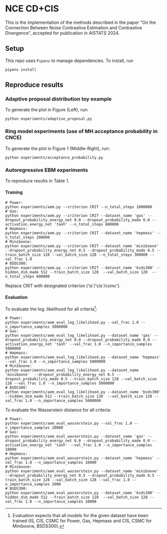 # NCE CD+CIS

This is the implementation of the methods described in the paper "On the Connection Between Noise Contrastive Estimation and Contrastive Divergence",
accepted for publication in AISTATS 2024.

## Setup

This repo uses `Pipenv` to manage dependencies.
To install, run

```
pipenv install
```

## Reproduce results

### Adaptive proposal distribution toy example

To generate the plot in Figure (Left), run:

```
python experiments/adaptive_proposal.py
```

### Ring model experiments (use of MH acceptance probability in CNCE) 

To generate the plot in Figure 1 (Middle-Right), run:

```
python experiments/acceptance_probability.py
```

### Autoregressive EBM experiments 

To reproduce results in Table 1. 

#### Training

```
# Power:
python experiments/aem.py --criterion CRIT --n_total_steps 1000000 
# Gas:
python experiments/aem.py --criterion CRIT --dataset_name 'gas' --dropout_probability_energy_net 0.0 --dropout_probability_made 0.0 --activation_energy_net 'tanh' --n_total_steps 600000 
# Hepmass:
python experiments/aem.py --criterion CRIT --dataset_name 'hepmass' --n_total_steps 200000
# Miniboone: 
python experiments/aem.py --criterion CRIT --dataset_name 'miniboone'  --dropout_probability_energy_net 0.5 --dropout_probability_made 0.5 --train_batch_size 128 --val_batch_size 128 --n_total_steps 300000 --val_frac 1.0
# BSDS300:
python experiments/aem.py --criterion CRIT --dataset_name 'bsds300' --hidden_dim_made 512 --train_batch_size 128  --val_batch_size 128  --n_total_steps 600000 
```

Replace CRIT with designated criterion ('is'/'cis'/csmc').

#### Evaluation

To evaluate the log. likelihood for all criteria[^1]:


```
# Power:
python experiments/aem_eval_log_likelihood.py --val_frac 1.0 --n_importance_samples 5000000
# Gas:
python experiments/aem_eval_log_likelihood.py --dataset_name 'gas' --dropout_probability_energy_net 0.0 --dropout_probability_made 0.0 --activation_energy_net 'tanh' --val_frac 1.0 --n_importance_samples 5000000
# Hepmass:
python experiments/aem_eval_log_likelihood.py --dataset_name 'hepmass' --val_frac 1.0 --n_importance_samples 5000000
# Miniboone:
python experiments/aem_eval_log_likelihood.py --dataset_name 'miniboone'  --dropout_probability_energy_net 0.5 --dropout_probability_made 0.5 --train_batch_size 128 --val_batch_size 128 --val_frac 1.0 --n_importance_samples 5000000
# BSDS300:
python experiments/aem_eval_log_likelihood.py --dataset_name 'bsds300' --hidden_dim_made 512 --train_batch_size 128  --val_batch_size 128 --val_frac 1.0 --n_importance_samples 5000000
```


To evaluate the Wasserstein distance for all criteria:



```
# Power:
python experiments/aem_eval_wasserstein.py --val_frac 1.0 --n_importance_samples 10000
# Gas:
python experiments/aem_eval_wasserstein.py --dataset_name 'gas' --dropout_probability_energy_net 0.0 --dropout_probability_made 0.0 --activation_energy_net 'tanh' --val_frac 1.0 --n_importance_samples 10000
# Hepmass:
python experiments/aem_eval_wasserstein.py --dataset_name 'hepmass' --val_frac 1.0 --n_importance_samples 10000
# Miniboone:
python experiments/aem_eval_wasserstein.py --dataset_name 'miniboone'  --dropout_probability_energy_net 0.5 --dropout_probability_made 0.5 --train_batch_size 128 --val_batch_size 128 --val_frac 1.0 --n_importance_samples 2000
# BSDS300:
python experiments/aem_eval_wasserstein.py --dataset_name 'bsds300' --hidden_dim_made 512 --train_batch_size 128  --val_batch_size 128 --val_frac 1.0 --n_importance_samples 10000
```


[^1]: Evaluation expects that all models for the given dataset have been trained (IS, CIS, CSMC for Power, Gas, Hepmass and CIS, CSMC for Miniboone, BSDS300). 
